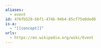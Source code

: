 ```yaml
---
aliases:
  - event
id: 476fb520-bbf1-474b-94b4-85cf75e0ded0
is-a:
  - "[[concept]]"
urls:
  - https://en.wikipedia.org/wiki/Event
---
```

